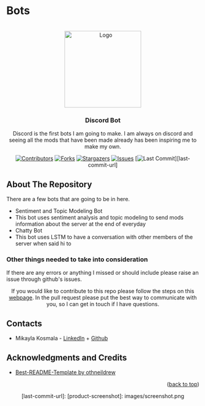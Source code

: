 # Bots
<div id="top"></div>

<!-- Twitter, Discord, Twitch, and Youtube Logo -->
<br />
<div align="center">
  <img src="../images/Discord.jpg" alt="Logo" width="200" height="200">


<h3 align="center">Discord Bot</h3>

  <p align="center">
    Discord is the first bots I am going to make. I am always on discord and seeing all the mods that have been made already has been inspiring me to make my own.
</br> 


<!-- PROJECT SHIELDS -->
[![Contributors][contributors-shield]][contributors-url]
[![Forks][forks-shield]][forks-url]
[![Stargazers][stars-shield]][stars-url]
[![Issues][issues-shield]][issues-url]
[![Last Commit][last-commit-shield]][last-commit-url]
<!--[![LinkedIn][linkedin-shield]][linkedin-url]-->
  </p>


<!-- ABOUT THE REPO -->
<h2 align="left">About The Repository</h2>
<p align="left">
    There are a few bots that are going to be in here. 
    <ul>
    <li align="left">Sentiment and Topic Modeling Bot</li>
        <li align="left">This bot uses sentiment analysis and topic modeling to send mods information about the server at the end of everyday</li>
    <li align="left">Chatty Bot</li>
        <li align="left">This bot uses LSTM to have a conversation with other members of the server when said hi to</li>
    </ul>
</p>

<h3 align="left">Other things needed to take into consideration</h3>
<p align="left">
  If there are any errors or anything I missed or should include please raise an issue through github's issues.

  If you would like to contribute to this repo please follow the steps on this <a href="https://www.dataschool.io/how-to-contribute-on-github/">webpage</a>. In the pull request please put the best way to communicate with you, so I can get in touch if I have questions.
</p>

<!-- CONTACTS -->
<h2 align="left">Contacts</h2>
<p align="left">
<ul>
  <li align="left">Mikayla Kosmala - <a href="https://www.linkedin.com/in/mikayla-kosmala/">LinkedIn</a> + <a href="https://github.com/Mikaykay">Github</a></li>
</ul>
</p>

<!-- LICENSE 
<h2 align="left">License</h2>
<p align="left">
Distributed under the MIT License. See `LICENSE.txt` for more information.
</p>
-->

<!-- ACKNOWLEDGMENTS -->
<h2 align="left">Acknowledgments and Credits</h2>
<ul>
  <li align="left"><a href="https://github.com/othneildrew/Best-README-Template">Best-README-Template by othneildrew</a></li>
</ul>
<p align="right">(<a href="#top">back to top</a>)</p>

<!-- MARKDOWN LINKS & IMAGES -->
<!-- https://www.markdownguide.org/basic-syntax/#reference-style-links -->
[contributors-shield]: https://img.shields.io/github/contributors/mikayla-kosmala/bots.svg?style=for-the-badge
[contributors-url]: https://github.com/Airbnb-Build-Week/Project/graphs/contributors
[forks-shield]: https://img.shields.io/github/forks/mikayla-kosmala/bots.svg?style=for-the-badge
[forks-url]: https://github.com/Airbnb-Build-Week/Project/network/members
[stars-shield]: https://img.shields.io/github/stars/mikayla-kosmala/bots.svg?style=for-the-badge
[stars-url]: https://github.com/Airbnb-Build-Week/Project/stargazers
[issues-shield]: https://img.shields.io/github/issues/mikayla-kosmala/bots.svg?style=for-the-badge
[issues-url]: https://github.com/mikayla-kosmala/code-signal-solutions/issues
[last-commit-shield]: https://img.shields.io/github/last-commit/mikayla-kosmala/bots.svg?style=for-the-badge
[last-commit-url]:
[product-screenshot]: images/screenshot.png